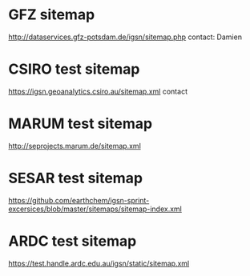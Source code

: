 # GFZ sitemap

http://dataservices.gfz-potsdam.de/igsn/sitemap.php
contact: Damien

# CSIRO test sitemap

https://igsn.geoanalytics.csiro.au/sitemap.xml
contact 

# MARUM test sitemap
http://seprojects.marum.de/sitemap.xml

# SESAR test sitemap
https://github.com/earthchem/igsn-sprint-excersices/blob/master/sitemaps/sitemap-index.xml

# ARDC test sitemap

https://test.handle.ardc.edu.au/igsn/static/sitemap.xml
